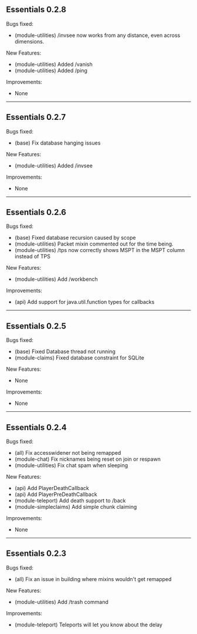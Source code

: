 ## Essentials 0.2.8

Bugs fixed:

- (module-utilities) /invsee now works from any distance, even across dimensions.

New Features:

- (module-utilities) Added /vanish
- (module-utilities) Added /ping

Improvements:

- None


---
## Essentials 0.2.7

Bugs fixed:

- (base) Fix database hanging issues

New Features:

- (module-utilities) Added /invsee

Improvements:

- None


---
## Essentials 0.2.6

Bugs fixed:

- (base) Fixed database recursion caused by scope
- (module-utilities) Packet mixin commented out for the time being.
- (module-utilities) /tps now correctly shows MSPT in the MSPT column instead of TPS  

New Features:

- (module-utilities) Add /workbench

Improvements:

- (api) Add support for java.util.function types for callbacks


---
## Essentials 0.2.5

Bugs fixed:

- (base) Fixed Database thread not running
- (module-claims) Fixed database constraint for SQLite

New Features:

- None

Improvements:

- None


---
## Essentials 0.2.4

Bugs fixed:

- (all) Fix accesswidener not being remapped
- (module-chat) Fix nicknames being reset on join or respawn
- (module-utilities) Fix chat spam when sleeping

New Features:

- (api) Add PlayerDeathCallback
- (api) Add PlayerPreDeathCallback
- (module-teleport) Add death support to /back
- (module-simpleclaims) Add simple chunk claiming

Improvements:

- None


---
## Essentials 0.2.3

Bugs fixed:

- (all) Fix an issue in building where mixins wouldn't get remapped

New Features:

- (module-utilities) Add /trash command 

Improvements:

- (module-teleport) Teleports will let you know about the delay
